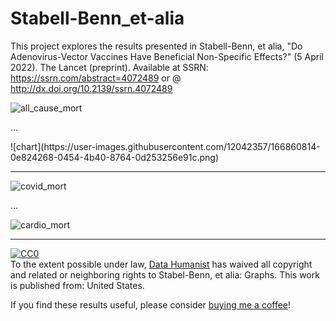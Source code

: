 # Stabell-Benn_et-alia
This project explores the results presented in Stabell-Benn, et alia, "Do Adenovirus-Vector Vaccines Have Beneficial Non-Specific Effects?" (5 April 2022).  The Lancet (preprint). Available at SSRN: https://ssrn.com/abstract=4072489 or @ http://dx.doi.org/10.2139/ssrn.4072489


![all_cause_mort](https://user-images.githubusercontent.com/12042357/166860788-f2b8f83c-05eb-4bbf-b31a-9c219a565674.png)

<p> ... </p>
![chart](https://user-images.githubusercontent.com/12042357/166860814-0e824268-0454-4b40-8764-0d253256e91c.png)

<hr/>

![covid_mort](https://user-images.githubusercontent.com/12042357/166860834-d974d567-ee70-4b6b-88bd-8101de09c4fa.png)


<p> ... </p>

![cardio_mort](https://user-images.githubusercontent.com/12042357/166860851-c0cf8fb1-9dc1-453e-95ea-7d3544c8e0c9.png)


<hr />

<p xmlns:dct="http://purl.org/dc/terms/" xmlns:vcard="http://www.w3.org/2001/vcard-rdf/3.0#">
  <a rel="license"
     href="http://creativecommons.org/publicdomain/zero/1.0/">
    <img src="https://licensebuttons.net/p/zero/1.0/88x31.png" style="border-style: none;" alt="CC0" />
  </a>
  <br />
  To the extent possible under law,
  <a rel="dct:publisher"
     href="https://github.com/Thom-J-H/map_Gap_2_Tidy">
    <span property="dct:title">Data Humanist</span></a>
  has waived all copyright and related or neighboring rights to
  <span property="dct:title">Stabel-Benn, et alia: Graphs</span>.
This work is published from:
<span property="vcard:Country" datatype="dct:ISO3166"
      content="US" about="https://github.com/Thom-J-H/map_Gap_2_Tidy">
  United States</span>.
</p>

If you find these results useful, please consider <a href = "http://buymeacoffee.com/datahumanist">buying me a coffee</a>!


